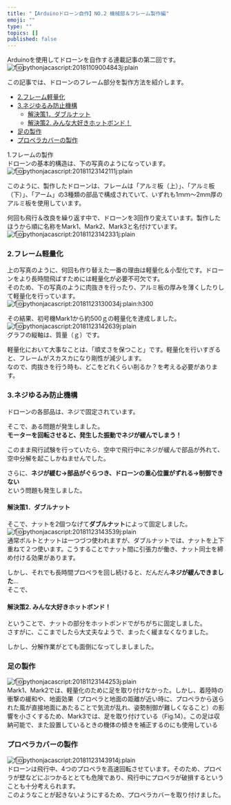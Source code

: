 ```yaml
---
title: "【Arduinoドローン自作】NO.2 機械部＆フレーム製作編"
emoji: ""
type: ""
topics: []
published: false
---
```


Arduinoを使用してドローンを自作する連載記事の第二回です。  
![f:id:pythonjacascript:20181109004843j:plain](/images/ppythonjacascript2018110920181109004843.jpg "f:id:pythonjacascript:20181109004843j:plain")

この記事では、ドローンのフレーム部分を製作方法を紹介します。

* [2.フレーム軽量化](#2フレーム軽量化)
* [3.ネジゆるみ防止機構](#3ネジゆるみ防止機構)  
   * [解決策1．ダブルナット](#解決策1ダブルナット)  
   * [解決策2\. みんな大好きホットボンド！](#解決策2-みんな大好きホットボンド)
* [足の製作](#足の製作)
* [プロペラカバーの製作](#プロペラカバーの製作)

  
1.フレームの製作  
ドローンの基本的構造は、下の写真のようになっています。  
![f:id:pythonjacascript:20181123142111j:plain](/images/ppythonjacascript2018112320181123142111.jpg "f:id:pythonjacascript:20181123142111j:plain")

このように、製作したドローンは、フレームは「アルミ板（上）」、「アルミ板（下）」、「アーム」の3種類の部品で構成されていて、いずれも1ｍｍ～2mm厚のアルミ板を使用しています。

何回も飛行＆改良を繰り返す中で、ドローンを3回作り変えています。製作したほうから順に名称をMark1、Mark2、Mark3と名付けています。  
![f:id:pythonjacascript:20181123142331j:plain](/images/ppythonjacascript2018112320181123142331.jpg "f:id:pythonjacascript:20181123142331j:plain")  

### 2.フレーム軽量化

上の写真のように、何回も作り替えた一番の理由は軽量化＆小型化です。ドローンをより長時間飛ばすためには軽量化が必要不可欠です。  
そのため、下の写真のように肉抜きを行ったり、アルミ板の厚みを薄くしたりして軽量化を行っています。  
![f:id:pythonjacascript:20181123130034j:plain:h300](/images/ppythonjacascript2018112320181123130034.jpg "f:id:pythonjacascript:20181123130034j:plain:h300")

その結果、初号機Mark1から約500ｇの軽量化を達成しました。  
![f:id:pythonjacascript:20181123142639j:plain](/images/ppythonjacascript2018112320181123142639.jpg "f:id:pythonjacascript:20181123142639j:plain")  
グラフの縦軸は、質量（ｇ）です。

軽量化において大事なことは、「頑丈さを保つこと」です。軽量化を行いすぎると、フレームがスカスカになり剛性が減少します。  
なので、肉抜きを行う時も、どこをどれくらい削るか？を考える必要があります。  
  
### 3.ネジゆるみ防止機構

ドローンの各部品は、ネジで固定されています。

そこで、ある問題が発生しました。  
**モーターを回転させると、発生した振動でネジが緩んでしまう！**

このまま飛行試験を行っていたら、空中で飛行中にネジが緩んで部品が外れて、空中分解を起こしかねませんでした。

さらに、**ネジが緩む→部品がぐらつき、ドローンの重心位置がずれる→制御できない**  
という問題も発生しました。

#### 解決策1．ダブルナット

そこで、ナットを2個つなげて**ダブルナット**によって固定しました。  
![f:id:pythonjacascript:20181123143539j:plain](/images/ppythonjacascript2018112320181123143539.jpg "f:id:pythonjacascript:20181123143539j:plain")  
通常ボルトとナットは一つづつ使われますが、ダブルナットでは、ナットを上下重ねて２つ使います。こうすることでナット間に引張力が働き、ナット同士を締め付ける効果があります。

しかし、それでも長時間プロペラを回し続けると、だんだん**ネジが緩んできました**...  
そこで、

#### 解決策2\. みんな大好きホットボンド！

ということで、ナットの部分をホットボンドでがちがちに固定しました。  
さすがに、ここまでしたら大丈夫なようで、まったく緩まなくなりました。

しかし、分解作業がとても面倒になってしましました。  
  
### 足の製作

![f:id:pythonjacascript:20181123144253j:plain](/images/ppythonjacascript2018112320181123144253.jpg "f:id:pythonjacascript:20181123144253j:plain")  
Mark1、Mark2では、軽量化のために足を取り付けなかった。しかし、着陸時の衝撃の緩和や、地面効果（プロペラと地面の距離が近い時に、プロペラから送られた風が直接地面にあたることで気流が乱れ、姿勢制御が難しくなること）の影響を小さくするため、Mark3では、足を取り付けている（Fig.14）。この足は収納可能で、また設置しているときの機体の傾きを補正するのにも使用している  
  
  
### プロペラカバーの製作

![f:id:pythonjacascript:20181123143914j:plain](/images/ppythonjacascript2018112320181123143914.jpg "f:id:pythonjacascript:20181123143914j:plain")  
ドローンは飛行中、4つのプロペラを高速回転させています。そのため、プロペラが壁などにぶつかるととても危険であり、飛行中にプロペラが破損するということも十分考えられます。  
このようなことが起きないようにするため、プロペラカバーを取り付けました。
